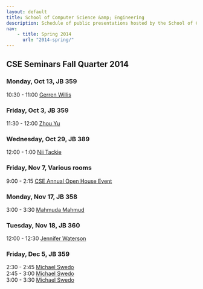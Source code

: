 ```yaml
---
layout: default
title: School of Computer Science &amp; Engineering
description: Schedule of public presentations hosted by the School of CSE.
nav:
    - title: Spring 2014
      url: "2014-spring/"
---
```


## CSE Seminars __Fall Quarter 2014__

### Monday, Oct 13, JB 359

 10:30 - 11:00  [Gerren Willis](2014-fall/gerren_willis_2014_10_13.pdf) <br>

### Friday, Oct 3, JB 359

 11:30 - 12:00  [Zhou Yu](2014-fall/yu_zhou_2014_10_03.pdf) <br>

### Wednesday, Oct 29, JB 389

 12:00 -  1:00 [Nii Tackie](2014-fall/Nii_Tackie.pdf) <br>

### Friday, Nov 7, Various rooms

  9:00 -  2:15 [CSE Annual Open House Event](2014-fall/open-house.pdf) <br>

### Monday, Nov 17, JB 358

  3:00 -  3:30 [Mahmuda Mahmud](2014-fall/mahmuda-mahmud.pdf) <br>

### Tuesday, Nov 18, JB 360

 12:00 - 12:30 [Jennifer Waterson](2014-fall/jennifer-waterson.pdf) <br>

### Friday, Dec 5, JB 359

  2:30 - 2:45 [Michael Swedo](2014-fall/michael-swedo-595a.pdf) <br>
  2:45 - 3:00 [Michael Swedo](2014-fall/michael-swedo-595b.pdf) <br>
  3:00 - 3:30 [Michael Swedo](2014-fall/michael-swedo-482.pdf) <br>

